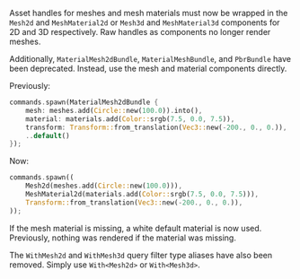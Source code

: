 Asset handles for meshes and mesh materials must now be wrapped in the `Mesh2d` and `MeshMaterial2d` or `Mesh3d` and `MeshMaterial3d` components for 2D and 3D respectively. Raw handles as components no longer render meshes.

Additionally, `MaterialMesh2dBundle`, `MaterialMeshBundle`, and `PbrBundle` have been deprecated. Instead, use the mesh and material components directly.

Previously:

```rust
commands.spawn(MaterialMesh2dBundle {
    mesh: meshes.add(Circle::new(100.0)).into(),
    material: materials.add(Color::srgb(7.5, 0.0, 7.5)),
    transform: Transform::from_translation(Vec3::new(-200., 0., 0.)),
    ..default()
});
```

Now:

```rust
commands.spawn((
    Mesh2d(meshes.add(Circle::new(100.0))),
    MeshMaterial2d(materials.add(Color::srgb(7.5, 0.0, 7.5))),
    Transform::from_translation(Vec3::new(-200., 0., 0.)),
));
```

If the mesh material is missing, a white default material is now used. Previously, nothing was rendered if the material was missing.

The `WithMesh2d` and `WithMesh3d` query filter type aliases have also been removed. Simply use `With<Mesh2d>` or `With<Mesh3d>`.
